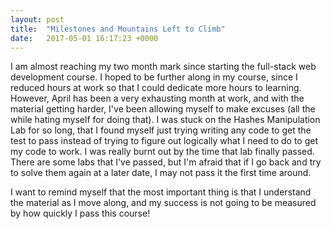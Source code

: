 ```yaml
---
layout: post
title:  "Milestones and Mountains Left to Climb"
date:   2017-05-01 16:17:23 +0000
---
```


I am almost reaching my two month mark since starting the full-stack web development course. I hoped to be further along in my course, since I reduced hours at work so that I could dedicate more hours to learning. However, April has been a very exhausting month at work, and with the material getting harder, I've been allowing myself to make excuses (all the while hating myself for doing that). I was stuck on the Hashes Manipulation Lab for so long, that I found myself just trying writing any code to get the test to pass instead of trying to figure out logically what I need to do to get my code to work. I was really burnt out by the time that lab finally passed. There are some labs that I've passed, but I'm afraid that if I go back and try to solve them again at a later date, I may not pass it the first time around.

I want to remind myself that the most important thing is that I understand the material as I move along, and my success is not going to be measured by how quickly I pass this course!

